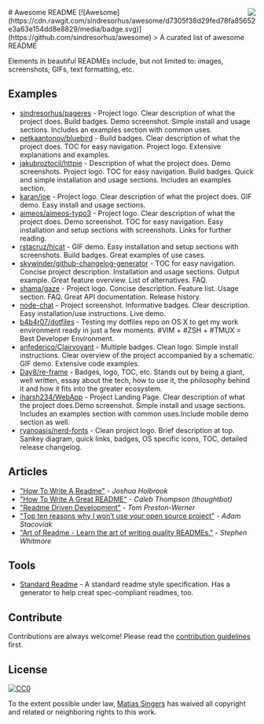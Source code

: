<img src="icon.png" align="right" />
# Awesome README [![Awesome](https://cdn.rawgit.com/sindresorhus/awesome/d7305f38d29fed78fa85652e3a63e154dd8e8829/media/badge.svg)](https://github.com/sindresorhus/awesome)
> A curated list of awesome README

Elements in beautiful READMEs include, but not limited to: images, screenshots, GIFs, text formatting, etc.


## Examples
- [sindresorhus/pageres](https://github.com/sindresorhus/pageres) - Project logo. Clear description of what the project does. Build badges. Demo screenshot. Simple install and usage sections. Includes an examples section with common uses.
- [petkaantonov/bluebird](https://github.com/petkaantonov/bluebird) - Build badges. Clear description of what the project does. TOC for easy navigation. Project logo. Extensive explanations and examples.
- [jakubroztocil/httpie](https://github.com/jkbrzt/httpie) - Description of what the project does. Demo screenshots. Project logo. TOC for easy navigation. Build badges. Quick and simple installation and usage sections. Includes an examples section.
- [karan/joe](https://github.com/karan/joe) - Project logo. Clear description of what the project does. GIF demo. Easy install and usage sections.
- [aimeos/aimeos-typo3](https://github.com/aimeos/aimeos-typo3) - Project logo. Clear description of what the project does. Demo screenshot. TOC for easy navigation. Easy installation and setup sections with screenshots. Links for further reading.
- [rstacruz/hicat](https://github.com/rstacruz/hicat) - GIF demo. Easy installation and setup sections with screenshots. Build badges. Great examples of use cases.
- [skywinder/github-changelog-generator](https://github.com/skywinder/github-changelog-generator) - TOC for easy navigation. Concise project description. Installation and usage sections. Output example. Great feature overview. List of alternatives. FAQ.
- [shama/gaze](https://github.com/shama/gaze) - Project logo. Concise description. Feature list. Usage section. FAQ. Great API documentation. Release history.
- [node-chat](https://github.com/IgorAntun/node-chat) - Project screenshot. Informative badges. Clear description. Easy installation/use instructions. Live demo.
- [b4b4r07/dotfiles](https://github.com/b4b4r07/dotfiles) - Testing my dotfiles repo on OS X to get my work environment ready in just a few moments. #VIM + #ZSH + #TMUX = Best Developer Environment.
- [anfederico/Clairvoyant](https://github.com/anfederico/Clairvoyant) - Multiple badges. Clean logo. Simple install instructions. Clear overview of the project accompanied by a schematic. GIF demo. Extensive code examples.
- [Day8/re-frame](https://github.com/Day8/re-frame) - Badges, logo, TOC, etc. Stands out by being a giant, well written, essay about the tech, how to use it, the philosophy behind it and how it fits into the greater ecosystem.
- [iharsh234/WebApp](https://github.com/iharsh234/WebApp) - Project Landing Page. Clear description of what the project does.Demo screenshot. Simple install and usage sections. Includes an examples section with common uses.Include mobile demo section as well.
- [ryanoasis/nerd-fonts](https://github.com/ryanoasis/nerd-fonts) - Clean project logo. Brief description at top. Sankey diagram, quick links, badges, OS specific icons, TOC, detailed release changelog.

## Articles
- ["How To Write A Readme"](http://jfhbrook.github.io/2011/11/09/readmes.html) - *Joshua Holbrook*
- ["How To Write A Great README"](https://robots.thoughtbot.com/how-to-write-a-great-readme) - *Caleb Thompson (thoughtbot)*
- ["Readme Driven Development"](http://tom.preston-werner.com/2010/08/23/readme-driven-development.html) - *Tom Preston-Werner*
- ["Top ten reasons why I won’t use your open source project"](https://changelog.com/posts/top-ten-reasons-why-i-wont-use-your-open-source-project) - *Adam Stacoviak*
- ["Art of Readme - Learn the art of writing quality READMEs."](https://github.com/noffle/art-of-readme) - *Stephen Whitmore*

## Tools
- [Standard Readme](https://github.com/RichardLitt/standard-readme) - A standard readme style specification. Has a generator to help creat spec-compliant readmes, too.

## Contribute

Contributions are always welcome!
Please read the [contribution guidelines](contributing.md) first.


## License

[![CC0](https://licensebuttons.net/p/zero/1.0/88x31.png)](https://creativecommons.org/publicdomain/zero/1.0/)

To the extent possible under law, [Matias Singers](http://mts.io) has waived all copyright and related or neighboring rights to this work.

